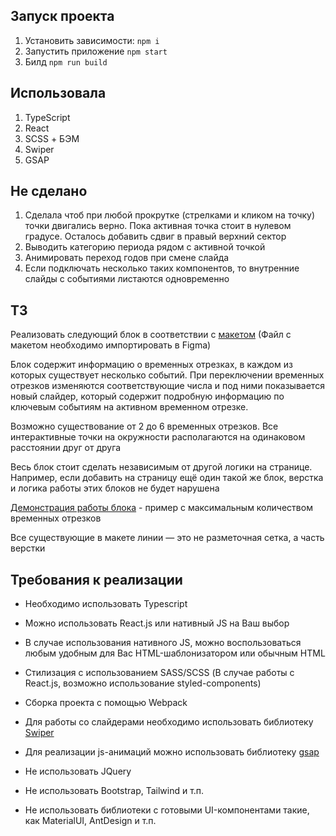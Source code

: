 ## Запуск проекта

1. Установить зависимости: `npm i`
2. Запустить приложение `npm start`
3. Билд `npm run build`

## Использовала
1. TypeScript
2. React
3. SCSS + БЭМ
4. Swiper
5. GSAP

## Не сделано

1. Сделала чтоб при любой прокрутке (стрелками и кликом на точку) точки двигались верно. Пока активная точка стоит в нулевом градусе. Осталось добавить сдвиг в правый верхний сектор
2. Выводить категорию периода рядом с активной точкой
3. Анимировать переход годов при смене слайда
4. Если подключать несколько таких компонентов, то внутренние слайды с событиями листаются одновременно

## ТЗ

Реализовать следующий блок в соответствии с [макетом](https://www.figma.com/design/LjStojqtHSXqFPkyrp6kKi/%D0%A2%D0%B5%D1%81%D1%82%D0%BE%D0%B2%D0%BE%D0%B5-%D0%B7%D0%B0%D0%B4%D0%B0%D0%BD%D0%B8%D0%B5?node-id=1-8&t=Ei9R4Kx0yqrl0Xv2-1) (Файл с макетом необходимо импортировать в Figma) 

Блок содержит информацию о временных отрезках, в каждом из которых существует несколько событий. 
При переключении временных отрезков изменяются соответствующие числа и под ними показывается новый слайдер, который содержит подробную информацию по ключевым событиям на активном временном отрезке.

Возможно существование от 2 до 6 временных отрезков. Все интерактивные точки на окружности располагаются на одинаковом расстоянии друг от друга

Весь блок стоит сделать независимым от другой логики на странице. 
Например, если добавить на страницу ещё один такой же блок, верстка и логика работы этих блоков не будет нарушена

[Демонстрация работы блока](https://disk.yandex.ru/d/-EM3vm78enKrTA) - пример с максимальным количеством временных отрезков

Все существующие в макете линии — это не разметочная сетка, а часть верстки 

## Требования к реализации

* Необходимо использовать Typescript
* Можно использовать React.js или нативный JS на Ваш выбор
* В случае использования нативного JS, можно воспользоваться любым удобным для Вас HTML-шаблонизатором или обычным HTML
* Стилизация с использованием SASS/SCSS (В случае работы с React.js, возможно использование styled-components)
* Сборка проекта с помощью Webpack
* Для работы со слайдерами необходимо использовать библиотеку [Swiper](https://swiperjs.com/)
* Для реализации js-анимаций можно использовать библиотеку [gsap](https://greensock.com/gsap/)

* Не использовать JQuery
* Не использовать Bootstrap, Tailwind и т.п.
* Не использовать библиотеки с готовыми UI-компонентами такие, как MaterialUI, AntDesign и т.п.

